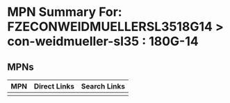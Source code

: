 



# MPN Summary For: FZECONWEIDMUELLERSL3518G14 > con-weidmueller-sl35 : 180G-14

## MPNs
  

|MPN|Direct Links|Search Links|
| :--- | :--- | :--- |
||||
